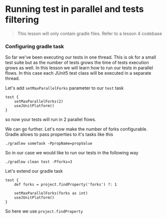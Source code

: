 # Running test in parallel and tests filtering
> This lesson will only contain gradle files. Refer to a lesson 4 codebase
### Configuring gradle task
So far we've been executing our tests in one thread. This is ok for a small test suite but as the number of tests grows the time of tests execution grows as well. In this lesson we will learn how to run our tests in parallel flows. In this case each JUnit5 test class will be executed in a separate thread.

Let's add `setMaxParallelForks` parameter to our `test` task
```aidl
test {
    setMaxParallelForks(2)
    useJUnitPlatform()
}
```
so now your tests will run in 2 parallel flows. 

We can go further. Let's now make the number of forks configurable. Gradle allows to pass properties to it's tasks like this
```aidl
./gradlew someTask -PpropName=propValue
```   
So in our case we would like to run our tests in the following way
```aidl
./gradlew clean test -Pforks=3
```
Let's extend our gradle task
```aidl
test {
    def forks = project.findProperty('forks') ?: 1

    setMaxParallelForks(forks as int)
    useJUnitPlatform()
}
```
So here we use `project.findProperty`